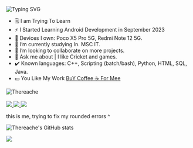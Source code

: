 <img src="https://readme-typing-svg.herokuapp.com?font=Fira+Code&weight=500&size=30&pause=1000&color=F70000&width=600&height=60&lines=Hey+There!%2C+%F0%9F%91%8B;Nice+to+meet+you....%F0%9F%98%87;I+am+Reache%2C%F0%9F%97%BF;From+Karnavati%2C+Bharat+%F0%9F%87%AE%F0%9F%87%B3" alt="Typing SVG" />
</a>
</h1>

- 🗒️ I am Trying To Learn
- ⚡️ I Started Learning Android Development in September 2023 
- 📱 Devices I own: Poco X5 Pro 5G, Redmi Note 12 5G.
- 🌱 I’m currently studying In. MSC IT.
- 👯 I’m looking to collaborate on more projects.
- 💬 Ask me about | I like Cricket and games.
- ✔️ Known languages: C++, Scripting (batch/bash), Python, HTML, SQL, Java.
- 💵 You Like My Work [BuY Coffee ☕ For Mee](https://www.paypal.com/paypalme/thereache)

<img src="https://komarev.com/ghpvc/?username=Thereache&style=flat-square" alt="Thereache" /><br>
<br>
<a href="mailto: thereache2003@gmail.com" target="_blank">
<img src="https://img.shields.io/badge/Gmail-D14836?style=for-the-badge&logo=gmail&logoColor=white" />
</a>
<a href="https://t.me/thereache" target="_blank">
<img src="https://img.shields.io/badge/Telegram-2CA5E0.svg?style=for-the-badge&logo=telegram&logoColor=white" />
</a>
<a href="https://www.paypal.com/paypalme/thereache" target="_blank">
<img src="https://img.shields.io/badge/PayPal-00457C?style=for-the-badge&logo=paypal&logoColor=white" />
</a>
<br/>

this is me, trying to fix my rounded errors ^


![Thereache's GitHub stats](https://github-readme-stats.vercel.app/api?username=Thereache&show_icons=true&theme=transparent)

![](https://github-readme-streak-stats.herokuapp.com/?user=Thereache&theme=transparent&hide_border=false)<br/>

